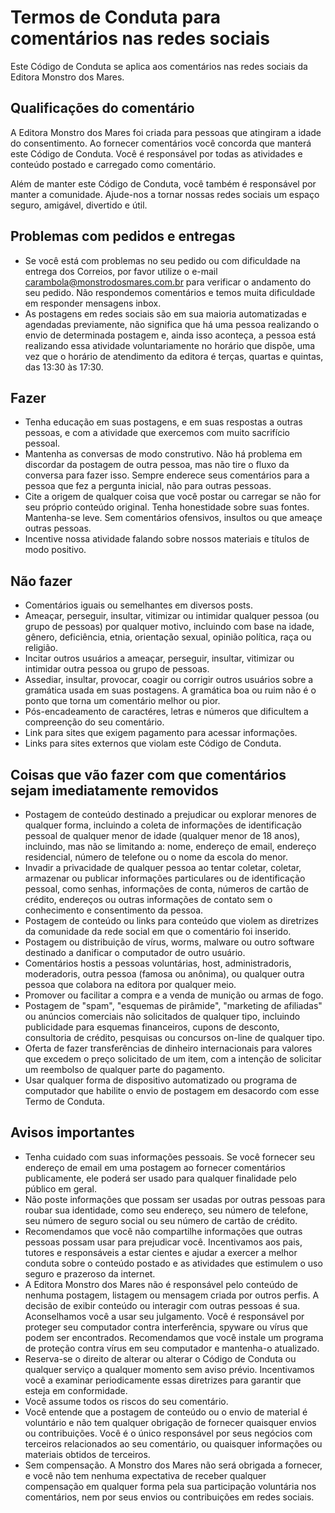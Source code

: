 # Termos de Conduta para comentários nas redes sociais

Este Código de Conduta se aplica aos comentários nas redes sociais da Editora Monstro dos Mares.

## Qualificações do comentário

A Editora Monstro dos Mares foi criada para pessoas que atingiram a idade do consentimento. Ao fornecer comentários você concorda que manterá este Código de Conduta. Você é responsável por todas as atividades e conteúdo postado e carregado como comentário.

Além de manter este Código de Conduta, você também é responsável por manter a comunidade. Ajude-nos a tornar nossas redes sociais um espaço seguro, amigável, divertido e útil.

## Problemas com pedidos e entregas

- Se você está com problemas no seu pedido ou com dificuldade na entrega dos Correios, por favor utilize o e-mail carambola@monstrodosmares.com.br para verificar o andamento do seu pedido. Não respondemos comentários e temos muita dificuldade em responder mensagens inbox.
- As postagens em redes sociais são em sua maioria automatizadas e agendadas previamente, não significa que há uma pessoa realizando o envio de determinada postagem e, ainda isso aconteça, a pessoa está realizando essa atividade voluntariamente no horário que dispõe, uma vez que o horário de atendimento da editora é terças, quartas e quintas, das 13:30 às 17:30.

## Fazer

- Tenha educação em suas postagens, e em suas respostas a outras pessoas, e com a atividade que exercemos com muito sacrifício pessoal.
- Mantenha as conversas de modo construtivo. Não há problema em discordar da postagem de outra pessoa, mas não tire o fluxo da conversa para fazer isso. Sempre enderece seus comentários para a pessoa que fez a pergunta inicial, não para outras pessoas.
- Cite a origem de qualquer coisa que você postar ou carregar se não for seu próprio conteúdo original. Tenha honestidade sobre suas fontes. Mantenha-se leve. Sem comentários ofensivos, insultos ou que ameaçe outras pessoas.
- Incentive nossa atividade falando sobre nossos materiais e títulos de modo positivo.

## Não fazer

- Comentários iguais ou semelhantes em diversos posts.
- Ameaçar, perseguir, insultar, vitimizar ou intimidar qualquer pessoa (ou grupo de pessoas) por qualquer motivo, incluindo com base na idade, gênero, deficiência, etnia, orientação sexual, opinião política, raça ou religião.
- Incitar outros usuários a ameaçar, perseguir, insultar, vitimizar ou intimidar outra pessoa ou grupo de pessoas.
- Assediar, insultar, provocar, coagir ou corrigir outros usuários sobre a gramática usada em suas postagens. A gramática boa ou ruim não é o ponto que torna um comentário melhor ou pior.
- Pós-encadeamento de caractéres, letras e números que dificultem a compreenção do seu comentário.
- Link para sites que exigem pagamento para acessar informações.
- Links para sites externos que violam este Código de Conduta.

## Coisas que vão fazer com que comentários sejam imediatamente removidos

- Postagem de conteúdo destinado a prejudicar ou explorar menores de qualquer forma, incluindo a coleta de informações de identificação pessoal de qualquer menor de idade (qualquer menor de 18 anos), incluindo, mas não se limitando a: nome, endereço de email, endereço residencial, número de telefone ou o nome da escola do menor.
- Invadir a privacidade de qualquer pessoa ao tentar coletar, coletar, armazenar ou publicar informações particulares ou de identificação pessoal, como senhas, informações de conta, números de cartão de crédito, endereços ou outras informações de contato sem o conhecimento e consentimento da pessoa.
- Postagem de conteúdo ou links para conteúdo que violem as diretrizes da comunidade da rede social em que o comentário foi inserido.
- Postagem ou distribuição de vírus, worms, malware ou outro software destinado a danificar o computador de outro usuário.
- Comentários hostis a pessoas voluntárias, host, administradoris, moderadoris, outra pessoa (famosa ou anônima), ou qualquer outra pessoa que colabora na editora por qualquer meio.
- Promover ou facilitar a compra e a venda de munição ou armas de fogo.
- Postagem de "spam", "esquemas de pirâmide", "marketing de afiliadas" ou anúncios comerciais não solicitados de qualquer tipo, incluindo publicidade para esquemas financeiros, cupons de desconto, consultoria de crédito, pesquisas ou concursos on-line de qualquer tipo.
- Oferta de fazer transferências de dinheiro internacionais para valores que excedem o preço solicitado de um item, com a intenção de solicitar um reembolso de qualquer parte do pagamento.
- Usar qualquer forma de dispositivo automatizado ou programa de computador que habilite o envio de postagem em desacordo com esse Termo de Conduta.

## Avisos importantes

- Tenha cuidado com suas informações pessoais. Se você fornecer seu endereço de email em uma postagem ao fornecer comentários publicamente, ele poderá ser usado para qualquer finalidade pelo público em geral.
- Não poste informações que possam ser usadas por outras pessoas para roubar sua identidade, como seu endereço, seu número de telefone, seu número de seguro social ou seu número de cartão de crédito.
- Recomendamos que você não compartilhe informações que outras pessoas possam usar para prejudicar você. Incentivamos aos pais, tutores e responsáveis a estar cientes e ajudar a exercer a melhor conduta sobre o conteúdo postado e as atividades que estimulem o uso seguro e prazeroso da internet.
- A Editora Monstro dos Mares não é responsável pelo conteúdo de nenhuma postagem, listagem ou mensagem criada por outros perfis. A decisão de exibir conteúdo ou interagir com outras pessoas é sua. Aconselhamos você a usar seu julgamento. Você é responsável por proteger seu computador contra interferência, spyware ou vírus que podem ser encontrados. Recomendamos que você instale um programa de proteção contra vírus em seu computador e mantenha-o atualizado.
- Reserva-se o direito de alterar ou alterar o Código de Conduta ou qualquer serviço a qualquer momento sem aviso prévio. Incentivamos você a examinar periodicamente essas diretrizes para garantir que esteja em conformidade.
- Você assume todos os riscos do seu comentário.
- Você entende que a postagem de conteúdo ou o envio de material é voluntário e não tem qualquer obrigação de fornecer quaisquer envios ou contribuições. Você é o único responsável por seus negócios com terceiros relacionados ao seu comentário, ou quaisquer informações ou materiais obtidos de terceiros.
- Sem compensação. A Monstro dos Mares não será obrigada a fornecer, e você não tem nenhuma expectativa de receber qualquer compensação em qualquer forma pela sua participação voluntária nos comentários, nem por seus envios ou contribuições em redes sociais.
